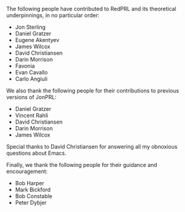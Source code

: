 The following people have contributed to RedPRL and its theoretical underpinnings,
in no particular order:

- Jon Sterling
- Daniel Gratzer
- Eugene Akentyev
- James Wilcox
- David Christiansen
- Darin Morrison
- Favonia
- Evan Cavallo
- Carlo Angiuli

We also thank the following people for their contributions to previous versions
of JonPRL:

- Daniel Gratzer
- Vincent Rahli
- David Christiansen
- Darin Morrison
- James Wilcox

Special thanks to David Christiansen for answering all my obnoxious questions
about Emacs.

Finally, we thank the following people for their guidance and encouragement:

- Bob Harper
- Mark Bickford
- Bob Constable
- Peter Dybjer
